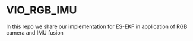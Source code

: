 # VIO_RGB_IMU
In this repo we share our implementation for ES-EKF in application of RGB camera and IMU fusion
